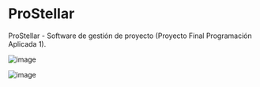 # ProStellar
ProStellar - Software de gestión de proyecto 
(Proyecto Final Programación Aplicada 1).



![image](https://user-images.githubusercontent.com/122837710/228116149-1a17f60b-946a-4930-81ec-286dc1b15056.png)

![image](https://user-images.githubusercontent.com/122837710/228116233-4b9dc6ca-e0d5-4293-8db8-3f205c2448fd.png)
